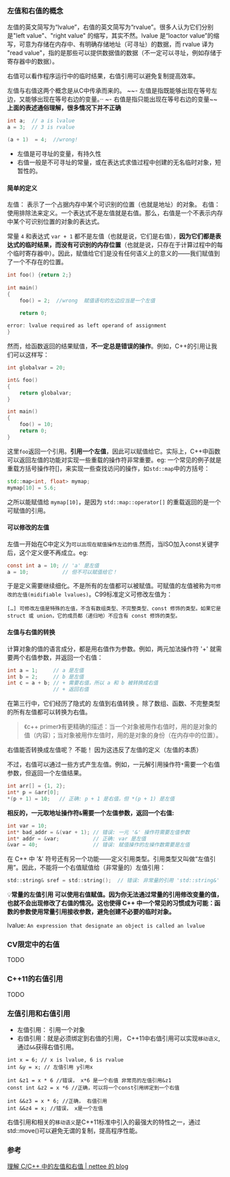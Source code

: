 ### 左值和右值的概念
左值的英文简写为“lvalue”，右值的英文简写为“rvalue”。很多人认为它们分别是"left value"、"right value" 的缩写，其实不然。lvalue 是“loactor value”的缩写，可意为存储在内存中、有明确存储地址（可寻址）的数据，而 rvalue 译为 "read value"，指的是那些可以提供数据值的数据（不一定可以寻址，例如存储于寄存器中的数据）。

右值可以看作程序运行中的临时结果，右值引用可以避免复制提高效率。

左值与右值这两个概念是从C中传承而来的。
~~- 左值是指既能够出现在等号左边，又能够出现在等号右边的变量。··
~- 右值是指只能出现在等号右边的变量~~
**上面的表述通俗理解，很多情况下并不正确**
```C
int a;  // a is lvalue
a = 3;  // 3 is rvalue

(a + 1)  = 4;  //wrong!
```
- 左值是可寻址的变量，有持久性
- 右值一般是不可寻址的常量，或在表达式求值过程中创建的无名临时对象，短暂性的。
#### 简单的定义
左值： 表示了一个占据内存中某个可识别的位置（也就是地址）的对象。
右值：使用排除法来定义。一个表达式不是左值就是右值。那么，右值是一个不表示内存中某个可识别位置的对象的表达式。

常量 `4` 和表达式 `var + 1` 都不是左值（也就是说，它们是右值），**因为它们都是表达式的临时结果，而没有可识别的内存位置**（也就是说，只存在于计算过程中的每个临时寄存器中）。因此，赋值给它们是没有任何语义上的意义的——我们赋值到了一个不存在的位置。

```c++
int foo() {return 2;}  
  
int main()  
{  
    foo() = 2;  //wrong  赋值语句的左边应当是一个左值
  
    return 0;  

error: lvalue required as left operand of assignment
}
```

然而，给函数返回的结果赋值，**不一定总是错误的操作**。例如，C++的引用让我们可以这样写：
```c++
int globalvar = 20;

int& foo()
{
    return globalvar;
}

int main()
{
    foo() = 10;
    return 0;
}
```
这里`foo`返回一个引用。**引用一个左值**，因此可以赋值给它。实际上，C++中函数可以返回左值的功能对实现一些重载的操作符非常重要。eg:
一个常见的例子就是重载方括号操作符[]，来实现一些查找访问的操作，如`std::map`中的方括号：
```c++
std::map<int, float> mymap;  
mymap[10] = 5.6;
```
之所以能赋值给 `mymap[10]`，是因为 `std::map::operator[]` 的重载返回的是一个可赋值的引用。


#### 可以修改的左值
左值一开始在C中定义为`可以出现在赋值操作左边的值`.然而，当ISO加入const关键字后，这个定义便不再成立。eg:
```c
const int a = 10; // 'a' 是左值  
a = 10;           // 但不可以赋值给它！
```
于是定义需要继续细化。不是所有的左值都可以被赋值。可赋值的左值被称为`可修改的左值(midifiable lvalues)`。C99标准定义可修改左值为：
```text
[…] 可修改左值是特殊的左值，不含有数组类型、不完整类型、const 修饰的类型。如果它是 struct 或 union，它的成员都（递归地）不应含有 const 修饰的类型。
```

#### 左值与右值的转换
计算对象的值的语言成分，都是用右值作为参数。例如，两元加法操作符 '+' 就需要两个右值参数，并返回一个右值：
```c
int a = 1;     // a 是左值
int b = 2;     // b 是左值
int c = a + b; // + 需要右值，所以 a 和 b 被转换成右值
               // + 返回右值
```
在第三行中，它们经历了隐式的 左值到右值转换 。除了数组、函数、不完整类型的所有左值都可以转换为右值。
>《c++ primer》有更精确的描述：当一个对象被用作右值时，用的是对象的值（内容）；当对象被用作左值时，用的是对象的身份（在内存中的位置）。

右值能否转换成左值呢？ 不能！ 因为这违反了左值的定义（左值的本质）

不过，右值可以通过一些方式产生左值。例如，一元解引用操作符`*`需要一个右值参数，但返回一个左值结果。
```c
int arr[] = {1, 2};
int* p = &arr[0];
*(p + 1) = 10;   // 正确: p + 1 是右值，但 *(p + 1) 是左值
```
**相反的，一元取地址操作符`&`需要一个左值参数，返回一个右值:**
```c
int var = 10;
int* bad_addr = &(var + 1); // 错误: 一元 '&' 操作符需要左值参数
int* addr = &var;           // 正确: var 是左值
&var = 40;                  // 错误: 赋值操作的左操作数需要是左值
```
在 C++ 中 '&' 符号还有另一个功能——定义引用类型。引用类型又叫做“左值引用”。因此，不能将一个右值赋值给（非常量的）左值引用：
```c
std::string& sref = std::string();  // 错误: 非常量的引用 'std::string&' 错误地使用右值 'std::string` 初始化
```

💡**常量的左值引用 可以使用右值赋值。因为你无法通过常量的引用修改变量的值，也就不会出现修改了右值的情况。这也使得 C++ 中一个常见的习惯成为可能：函数的参数使用常量引用接收参数，避免创建不必要的临时对象。**

lvalue:
`An expression that designate an object is called an lvalue`

### CV限定中的右值
TODO

### C++11的右值引用
TODO

### 左值引用和右值引用
- 左值引用： 引用一个对象
- 右值引用：就是必须绑定到右值的引用， C++11中右值引用可以实现`移动语义`,通过`&&`获得右值引用。
```
int x = 6; // x is lvalue, 6 is rvalue
int &y = x; // 左值引用 y引用x

int &z1 = x * 6 //错误， x*6 是一个右值 非常亮的左值引用&z1
const int &z2 = x *6 //正确，可以将一个const引用绑定到一个右值

int &&z3 = x * 6; //正确， 右值引用
int &&z4 = x; //错误， x是一个左值
```

右值引用和相关的`移动语义`是C++11标准中引入的最强大的特性之一，通过std::move()可以避免无谓的复制，提高程序性能。



### 参考
[理解 C/C++ 中的左值和右值 | nettee 的 blog](https://nettee.github.io/posts/2018/Understanding-lvalues-and-rvalues-in-C-and-C/)